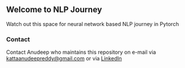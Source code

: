 ## Welcome to NLP Journey 

Watch out this space for neural network based NLP journey in Pytorch

### Contact

Contact Anudeep who maintains this repository on e-mail via kattaanudeepreddy@gmail.com or via [LinkedIn](https://www.linkedin.com/in/anudeep-reddy-katta-4a75a6195/)
